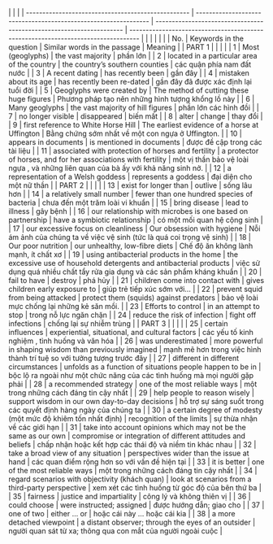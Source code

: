  |                                                                                                                          |                                                                                   |
| -------------------------------------------------- | --------------------------------------------------------------- | -------------------------------------------------------------------- | --------------------------------------------------------------------------------- |
|                                                    |                                                                 |                                                                      |                                                                                   |
| No.                                                | Keywords in the question                                        | Similar words in the passage                                         | Meaning                                                                           |
| PART 1                                             |                                                                 |                                                                      |                                                                                   |
| 1                                                  | Most (geoglyphs)                                                | the vast majority                                                    | phần lớn                                                                          |
| 2                                                  | located in a particular area of the country                     | the country’s southern counties                                      | các quận phía nam đất nước                                                        |
| 3                                                  | A recent dating                                                 | has recently been                                                    | gần đây                                                                           |
| 4                                                  | mistaken about its age                                          | has recently been re-dated                                           | gần đây đã được xác định lại tuổi đời                                             |
| 5                                                  | Geoglyphs were created by                                       | The method of cutting these huge figures                             | Phương pháp tạo nên những hình tượng khổng lồ này                                 |
| 6                                                  | Many geoglyphs                                                  | the vast majority of hill figures                                    | phần lớn các hình đồi                                                             |
| 7                                                  | no longer visible                                               | disappeared                                                          | biến mất                                                                          |
| 8                                                  | alter                                                           | change                                                               | thay đổi                                                                          |
| 9                                                  | first reference to White Horse Hill                             | The earliest evidence of a horse at Uffington                        | Bằng chứng sớm nhất về một con ngựa ở Uffington.                                  |
| 10                                                 | appears in documents                                            | is mentioned in documents                                            | được đề cập trong các tài liệu                                                    |
| 11                                                 | associated with protection of horses and fertility              | a protector of horses, and for her associations with fertility       | một vị thần bảo vệ loài ngựa , và những liên quan của bà ấy với khả năng sinh nở. |
| 12                                                 | a representation of a Welsh goddess                             | represents a goddess                                                 | đại diện cho một nữ thần                                                          |
| PART 2                                             |                                                                 |                                                                      |                                                                                   |
| 13                                                 | exist for longer than                                           | outlive                                                              | sống lâu hơn                                                                      |
| 14                                                 | a relatively small number                                       | fewer than one hundred species of bacteria                           | chưa đến một trăm loài vi khuẩn                                                   |
| 15                                                 | bring disease                                                   | lead to illness                                                      | gây bệnh                                                                          |
| 16                                                 | our relationship with microbes is one based on partnership      | have a symbiotic relationship                                        | có một mối quan hệ cộng sinh                                                      |
| 17                                                 | our excessive focus on cleanliness                              | Our obsession with hygiene                                           | Nỗi ám ảnh của chúng ta về việc vệ sinh (tức là quá coi trọng vệ sinh)            |
| 18                                                 | Our poor nutrition                                              | our unhealthy, low-fibre diets                                       | Chế độ ăn không lành mạnh, ít chất xơ                                             |
| 19                                                 | using antibacterial products in the home                        | the excessive use of household detergents and antibacterial products | việc sử dụng quá nhiều chất tẩy rửa gia dụng và các sản phẩm kháng khuẩn          |
| 20                                                 | fail to have                                                    | destroy                                                              | phá hủy                                                                           |
| 21                                                 | children come into contact with                                 | gives children early exposure to                                     | giúp trẻ tiếp xúc sớm với…                                                        |
| 22                                                 | prevent squid from being attacked                               | protect them (squids) against predators                              | bảo vệ loài mực chống lại những kẻ săn mồi.                                       |
| 23                                                 | Efforts to control                                              | in an attempt to stop                                                | trong nỗ lực ngăn chặn                                                            |
| 24                                                 | reduce the risk of infection                                    | fight off infections                                                 | chống lại sự nhiễm trùng                                                          |
| PART 3                                             |                                                                 |                                                                      |                                                                                   |
| 25                                                 | certain influences                                              | experiential, situational, and cultural factors                      | các yếu tố kinh nghiệm , tình huống và văn hóa                                    |
| 26                                                 | was underestimated                                              | more powerful in shaping wisdom than previously imagined             | mạnh mẽ hơn trong việc hình thành trí tuệ so với tưởng tượng trước đây            |
| 27                                                 | different in different circumstances                            | unfolds as a function of situations people happen to be in           | bộc lộ ra ngoài như một chức năng của các tình huống mà mọi người gặp phải        |
| 28                                                 | a recommended strategy                                          | one of the most reliable ways                                        | một trong những cách đáng tin cậy nhất                                            |
| 29                                                 | help people to reason wisely                                    | support wisdom in our own day-to-day decisions                       | hỗ trợ sự sáng suốt trong các quyết định hàng ngày của chúng ta                   |
| 30                                                 | a certain degree of modesty (một mức độ khiêm tốn nhất định)    | recognition of the limits                                            | sự thừa nhận về các giới hạn                                                      |
| 31                                                 | take into account opinions which may not be the same as our own | compromise or integration of different attitudes and beliefs         | chấp nhận hoặc kết hợp các thái độ và niềm tin khác nhau                          |
| 32                                                 | take a broad view of any situation                              | perspectives wider than the issue at hand                            | các quan điểm rộng hơn so với vấn đề hiện tại                                     |
| 33                                                 | it is better                                                    | one of the most reliable ways                                        | một trong những cách đáng tin cậy nhất                                            |
| 34                                                 | regard scenarios with objectivity (khách quan)                  | look at scenarios from a third-party perspective                     | xem xét các tình huống từ góc độ của bên thứ ba                                   |
| 35                                                 | fairness                                                        | justice and impartiality                                             | công lý và không thiên vị                                                         |
| 36                                                 | could choose                                                    | were instructed; assigned                                            | được hướng dẫn; giao cho                                                          |
| 37                                                 | one of two                                                      | either … or                                                          | hoặc cái này … hoặc cái kia                                                       |
| 38                                                 | a more detached viewpoint                                       | a distant observer; through the eyes of an outsider                  | người quan sát từ xa; thông qua con mắt của người ngoài cuộc                      |
